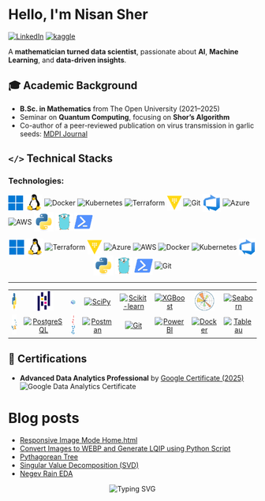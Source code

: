 # Hello, I'm Nisan Sher

[![LinkedIn](https://img.shields.io/badge/LinkedIn-0A66C2?style=for-the-badge&logo=linkedin&logoColor=white)](https://linkedin.com/in/nisan-sher/)
[![kaggle](https://img.shields.io/badge/Kaggle-20BEFF?style=for-the-badge&logo=kaggle&logoColor=white)](https://www.kaggle.com/nisansher)

A **mathematician turned data scientist**, passionate about **AI**, **Machine Learning**, and **data-driven insights**.

## 🎓 Academic Background 

- **B.Sc. in Mathematics** from The Open University (2021–2025)
- Seminar on **Quantum Computing**, focusing on **Shor’s Algorithm**
- Co-author of a peer-reviewed publication on virus transmission in garlic seeds: [MDPI Journal](https://doi.org/10.3390/v14102092)  

[//]: # (  <img src="https://www.mdpi.com/viruses/viruses-14-02092/article_deploy/html/images/viruses-14-02092-g005.png" alt="Garlic virus research figure" width="300"/>)

<!-- ## <h2> <img src="https://media2.giphy.com/media/QssGEmpkyEOhBCb7e1/giphy.gif?cid=ecf05e47a0n3gi1bfqntqmob8g9aid1oyj2wr3ds3mg700bl&rid=giphy.gif" width="30px" height="30px"> Technical Stacks </h2>  -->
## <h2> `</>`  Technical Stacks </h2>
### Technologies:
<div>
<!--   <p align="left"> -->
  <img align="center" alt="Windows"    width="30px"            src="https://raw.githubusercontent.com/devicons/devicon/6910f0503efdd315c8f9b858234310c06e04d9c0/icons/windows11/windows11-original.svg"> 
  <img align="center" alt="Linux"      width="35px"            src="https://raw.githubusercontent.com/devicons/devicon/6910f0503efdd315c8f9b858234310c06e04d9c0/icons/linux/linux-original.svg"> 
  <img align="center" alt="Docker"     width="50px"            src="https://cdn.jsdelivr.net/gh/devicons/devicon/icons/docker/docker-original.svg">
  <img align="center" alt="Kubernetes" width="40px"            src="https://cdn.jsdelivr.net/gh/devicons/devicon/icons/kubernetes/kubernetes-plain.svg">
  <img align="center" alt="Terraform"  width="40px"            src="https://cdn.icon-icons.com/icons2/2107/PNG/512/file_type_terraform_icon_130125.png"> 
  <img align="center" alt="Vault"      width="30px"            src="https://raw.githubusercontent.com/devicons/devicon/6910f0503efdd315c8f9b858234310c06e04d9c0/icons/vault/vault-original.svg"> 
  <img align="center" alt="Git"        height="30"  width="40" src="https://www.vectorlogo.zone/logos/git-scm/git-scm-icon.svg">
  <img align="center" alt="ADO"        width="37px"            src="https://raw.githubusercontent.com/devicons/devicon/6910f0503efdd315c8f9b858234310c06e04d9c0/icons/azuredevops/azuredevops-original.svg"> 
  <img align="center" alt="Azure"      height="30"  width="40" src="https://cdn.jsdelivr.net/gh/devicons/devicon/icons/azure/azure-original.svg">
  <img align="center" alt="AWS"        width="60px"            src="https://www.logo.wine/a/logo/Amazon_Web_Services/Amazon_Web_Services-Logo.wine.svg"> 
  <img align="center" alt="Python"     width="40px"            src="https://raw.githubusercontent.com/devicons/devicon/6910f0503efdd315c8f9b858234310c06e04d9c0/icons/python/python-original.svg"> 
  <img align="center" alt="Go"         width="35px"            src="https://raw.githubusercontent.com/devicons/devicon/6910f0503efdd315c8f9b858234310c06e04d9c0/icons/go/go-original.svg"> 
  <img align="center" alt="Powershell" width="37px"            src="https://raw.githubusercontent.com/devicons/devicon/6910f0503efdd315c8f9b858234310c06e04d9c0/icons/powershell/powershell-original.svg"> 
  
<p align="center">
  <img align="center" alt="Windows"                          width="30px" src="https://raw.githubusercontent.com/devicons/devicon/6910f0503efdd315c8f9b858234310c06e04d9c0/icons/windows11/windows11-original.svg">
  <img align="center" alt="Linux"                            width="35px" src="https://raw.githubusercontent.com/devicons/devicon/6910f0503efdd315c8f9b858234310c06e04d9c0/icons/linux/linux-original.svg">
  <img align="center" alt="Terraform"                        width="40px" src="https://cdn.icon-icons.com/icons2/2107/PNG/512/file_type_terraform_icon_130125.png">
  <img align="center" alt="Vault"                            width="30px" src="https://raw.githubusercontent.com/devicons/devicon/6910f0503efdd315c8f9b858234310c06e04d9c0/icons/vault/vault-original.svg">
  <img align="center" alt="Azure"              height="30px" width="40px" src="https://cdn.jsdelivr.net/gh/devicons/devicon/icons/azure/azure-original.svg">
  <img align="center" alt="AWS"                              width="60px" src="https://www.logo.wine/a/logo/Amazon_Web_Services/Amazon_Web_Services-Logo.wine.svg">
  <img align="center" alt="Docker"                           width="50px" src="https://cdn.jsdelivr.net/gh/devicons/devicon/icons/docker/docker-original.svg">
  <img align="center" alt="Kubernetes"                       width="35px" src="https://cdn.jsdelivr.net/gh/devicons/devicon/icons/kubernetes/kubernetes-plain.svg">
  <img align="center" alt="ADO"                              width="35px" src="https://raw.githubusercontent.com/devicons/devicon/6910f0503efdd315c8f9b858234310c06e04d9c0/icons/azuredevops/azuredevops-original.svg">
  <img align="center" alt="Python"                           width="40px" src="https://raw.githubusercontent.com/devicons/devicon/6910f0503efdd315c8f9b858234310c06e04d9c0/icons/python/python-original.svg">
  <img align="center" alt="Go"                               width="35px" src="https://raw.githubusercontent.com/devicons/devicon/6910f0503efdd315c8f9b858234310c06e04d9c0/icons/go/go-original.svg">
  <img align="center" alt="Powershell"                       width="37px" src="https://raw.githubusercontent.com/devicons/devicon/6910f0503efdd315c8f9b858234310c06e04d9c0/icons/powershell/powershell-original.svg">
  <img align="center" alt="Git" height="30px"                width="40px" src="https://www.vectorlogo.zone/logos/git-scm/git-scm-icon.svg">
</p>    
</div> 
<hr>

<!-- -->
<div class="table-wrapper">
  <table>
    <tr>
      <td align="center"><a href="https://www.python.org" target="_blank" rel="noreferrer" title="Python">
        <img src="https://raw.githubusercontent.com/devicons/devicon/master/icons/python/python-original.svg" alt="Python" width="40" height="40"/>
      </a></td>
      <td align="center"><a href="https://pandas.pydata.org/" target="_blank" title="Pandas">
        <img src="https://raw.githubusercontent.com/devicons/devicon/master/icons/pandas/pandas-original.svg" alt="Pandas" width="40"/>
      </a></td>
      <td align="center"><a href="https://numpy.org/" target="_blank" title="NumPy">
        <img src="https://raw.githubusercontent.com/devicons/devicon/master/icons/numpy/numpy-original.svg" alt="NumPy" width="40"/>
      </a></td>
      <td align="center"><a href="https://scipy.org/" target="_blank" title="SciPy">
        <img src="https://upload.wikimedia.org/wikipedia/commons/b/b2/SCIPY_2.svg" alt="SciPy" width="40"/>
      </a></td>
      <td align="center"><a href="https://scikit-learn.org/" target="_blank" title="Scikit-learn">
        <img src="https://upload.wikimedia.org/wikipedia/commons/0/05/Scikit_learn_logo_small.svg" alt="Scikit-learn" width="40"/>
      </a></td>
      <td align="center"><a href="https://xgboost.ai/" target="_blank" title="XGBoost">
        <img src="https://upload.wikimedia.org/wikipedia/commons/6/69/XGBoost_logo.png" alt="XGBoost" width="40"/>
      </a></td>
      <td align="center"><a href="https://matplotlib.org/" target="_blank" title="Matplotlib">
        <img src="https://raw.githubusercontent.com/devicons/devicon/master/icons/matplotlib/matplotlib-original.svg" alt="Matplotlib" width="40"/>
      </a></td>
      <td align="center"><a href="https://seaborn.pydata.org/" target="_blank" title="Seaborn">
        <img src="https://seaborn.pydata.org/_images/logo-mark-lightbg.svg" alt="Seaborn" width="40"/>
      </a></td>
    </tr>
    <tr> 
      <td align="center"><a href="https://www.mysql.com/" target="_blank" rel="noreferrer" title="MySQL">
        <img src="https://raw.githubusercontent.com/devicons/devicon/master/icons/mysql/mysql-original-wordmark.svg" alt="MySQL" width="40" height="40"/>
      </a></td>
      <td align="center"><a href="https://www.postgresql.org/" target="_blank" title="PostgreSQL">
        <img src="https://upload.wikimedia.org/wikipedia/commons/2/29/Postgresql_elephant.svg" alt="PostgreSQL" width="40"/>
      </a></td>
      <td align="center"><a href="https://www.java.com" target="_blank" rel="noreferrer" title="Java">
        <img src="https://raw.githubusercontent.com/devicons/devicon/master/icons/java/java-original.svg" alt="Java" width="40" height="40"/>
      </a></td>
      <td align="center"><a href="https://postman.com" target="_blank" rel="noreferrer" title="Postman">
        <img src="https://www.vectorlogo.zone/logos/getpostman/getpostman-icon.svg" alt="Postman" width="40"/>
      </a></td>
      <td align="center"><a href="https://git-scm.com/" target="_blank" rel="noreferrer" title="Git">
        <img src="https://www.vectorlogo.zone/logos/git-scm/git-scm-icon.svg" alt="Git" width="40" height="40"/>
      </a></td>
      <td align="center"><a href="https://powerbi.microsoft.com/" target="_blank" rel="noreferrer" title="Power BI">
        <img src="https://upload.wikimedia.org/wikipedia/commons/c/cf/New_Power_BI_Logo.svg" alt="Power BI" width="40" height="40"/>
      </a></td>
      <td align="center"><a href="https://www.docker.com/" target="_blank" title="Docker">
        <img src="https://www.docker.com/wp-content/uploads/2022/03/vertical-logo-monochromatic.png" alt="Docker" width="40"/>
      </a></td>
      <td align="center"><a href="https://www.tableau.com/" target="_blank" rel="noreferrer" title="Tableau">
        <img src="https://cdn.iconscout.com/icon/free/png-512/free-tableau-icon-download-in-svg-png-gif-file-formats--software-logo-freebies-pack-logos-icons-4489897.png?f=webp&w=512" alt="Tableau" width="40" style="padding: 0px;"/>
      </a></td>
    </tr>
  </table>
</div>
<!-- llama,doker -->


## 📄 Certifications

- **Advanced Data Analytics Professional** by [Google Certificate (2025)](https://www.credly.com/badges/e81e2d15-ed99-4264-a143-5ac090ce7c4d/public_url)  
  <img src="https://images.credly.com/size/220x220/images/9267a387-1a51-4ebe-8c05-976a5ec4c3d0/image.png" alt="Google Data Analytics Certificate" width="200"/>

<p style="display:none;">
<img src="https://komarev.com/ghpvc/?username=nisanMan&label=Profile%20views&color=0e75b6&style=flat" width="0" height="0" /></p>
<!-- <img src="https://komarev.com/ghpvc/?username=nisanMan&label=Profile%20views&color=0e75b6&style=flat"/>
 -->
<!-- https://github.com/Ashutosh00710/github-readme-activity-graph/blob/main/README.md -->
<!-- ![Nisan Activity Graph](https://github-readme-activity-graph.vercel.app/graph?username=nisanMan&github-compact=true&bg_color=0c1014&color=a8f0c6&line=2ecc71&point=27ae60&area=true&area_color=2ecc71ff&hide_border=true&custom_title=Nisan%20Activity%20Graph) -->

<!-- ![](https://github-profile-summary-cards.vercel.app/api/cards/repos-per-language?username=nisanMan&theme=github_dark) -->


<!-- <p align="center">
 My Education Journey... <img src="https://media.giphy.com/media/v1.Y2lkPTc5MGI3NjExZ2Z3b2F1b3B1Z2ZpZ3Y2d3F6a3R1c3Z2d3B2N2Z4c3B1eGJzZ3h3aSZlcD12MV9naWZzX3NlYXJjaCZjdD1n/3o7TKtnuHOHHUjR38Y/giphy.gif" width="30px" height="30px"></p> -->

<!-- https://github.com/lowlighter/metrics?tab=readme-ov-file -->

# Blog posts
<!-- BLOG-POST-LIST:START -->
- [Responsive Image Mode Home.html](https://nisanman.github.io/posts/responsive-image-dark-mode/)
- [Convert Images to WEBP and Generate LQIP using Python Script](https://nisanman.github.io/posts/webp-liqd/)
- [Pythagorean Tree](https://nisanman.github.io/posts/Pythagorean-Tree/)
- [Singular Value Decomposition &lpar;SVD&rpar;](https://nisanman.github.io/posts/SVD/)
- [Negev Rain EDA](https://nisanman.github.io/posts/Negev-Rain-EDA/)
<!-- BLOG-POST-LIST:END -->

<p align="center">
  <img src="https://readme-typing-svg.demolab.com?font=Fira+Code&size=30&duration=2311&pause=150&color=00CFFF&center=true&vCenter=true&width=500&lines=B.Sc.+in+Mathematics+%F0%9F%92%BB;ML+Practitioner+%F0%9F%A7%91%E2%80%8D%F0%9F%92%BB;Python+Lover+%F0%9F%90%8D;Always+Learning+%F0%9F%93%9A" alt="Typing SVG" />
</p>
